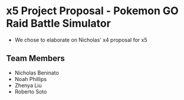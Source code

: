 # x5 Project Proposal - Pokemon GO Raid Battle Simulator

 - We chose to elaborate on Nicholas' x4 proposal for x5

## Team Members

 - Nicholas Beninato
 - Noah Phillips
 - Zhenya Liu
 - Roberto Soto